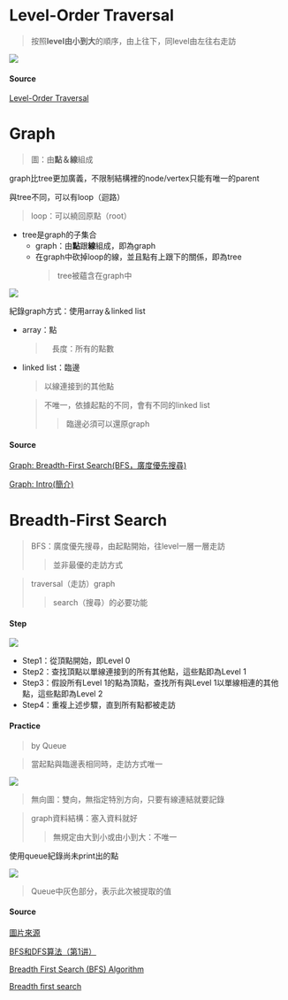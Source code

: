 # Level-Order Traversal
> 按照**level由小到大**的順序，由上往下，同level由左往右走訪

![](https://github.com/vanikk06/Data-structures-and-Algorithms/blob/master/week_12/image/1576400035124.jpg)

#### Source
[Level-Order Traversal](http://alrightchiu.github.io/SecondRound/binary-tree-traversalxun-fang.html#level)

# Graph
  > 圖：由**點＆線**組成
  
graph比tree更加廣義，不限制結構裡的node/vertex只能有唯一的parent

與tree不同，可以有loop（迴路）
  > loop：可以繞回原點（root）
  
- tree是graph的子集合
  - graph：由**點**跟**線**組成，即為graph
  - 在graph中砍掉loop的線，並且點有上跟下的關係，即為tree
    > tree被蘊含在graph中

![](https://github.com/vanikk06/Data-structures-and-Algorithms/blob/master/week_12/image/1576310235203.jpg)

紀錄graph方式：使用array＆linked list
  - array：點
    >　長度：所有的點數
  - linked list：臨邊
    > 以線連接到的其他點
    
    > 不唯一，依據起點的不同，會有不同的linked list
    >> 臨邊必須可以還原graph
    
#### Source
[Graph: Breadth-First Search(BFS，廣度優先搜尋)](http://alrightchiu.github.io/SecondRound/graph-breadth-first-searchbfsguang-du-you-xian-sou-xun.html)

[Graph: Intro(簡介)](http://alrightchiu.github.io/SecondRound/graph-introjian-jie.html)

# Breadth-First Search
 > BFS：廣度優先搜尋，由起點開始，往level一層一層走訪
 >> 並非最優的走訪方式

 > traversal（走訪）graph
 >> search（搜尋）的必要功能
 
 
#### Step
![](https://upload.wikimedia.org/wikipedia/commons/9/99/Breadth-first_search_Algorithm.gif)

- Step1：從頂點開始，即Level 0
- Step2：查找頂點以單線連接到的所有其他點，這些點即為Level 1
- Step3：假設所有Level 1的點為頂點，查找所有與Level 1以單線相連的其他點，這些點即為Level 2
- Step4：重複上述步驟，直到所有點都被走訪
  
#### Practice
 > by Queue
 
 > 當起點與臨邊表相同時，走訪方式唯一

![](https://github.com/vanikk06/Data-structures-and-Algorithms/blob/master/week_12/image/1576316336720.jpg)
> 無向圖：雙向，無指定特別方向，只要有線連結就要記錄

> graph資料結構：塞入資料就好
>> 無規定由大到小或由小到大：不唯一

使用queue紀錄尚未print出的點

![](https://github.com/vanikk06/Data-structures-and-Algorithms/blob/master/week_12/image/output_aMJs9Q.gif)
> Queue中灰色部分，表示此次被提取的值

#### Source
[圖片來源](https://commons.wikimedia.org/wiki/File:Breadth-first_search_Algorithm.gif)

[BFS和DFS算法（第1讲）](https://www.youtube.com/watch?v=oLtvUWpAnTQ&t=)

[Breadth First Search (BFS) Algorithm](https://www.javatpoint.com/breadth-first-search-algorithm)

[Breadth first search](https://www.programiz.com/dsa/graph-bfs)

